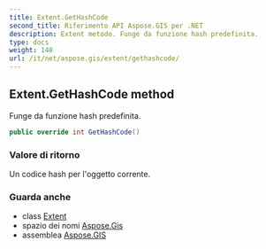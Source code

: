 ```yaml
---
title: Extent.GetHashCode
second_title: Riferimento API Aspose.GIS per .NET
description: Extent metodo. Funge da funzione hash predefinita.
type: docs
weight: 140
url: /it/net/aspose.gis/extent/gethashcode/
---
```

## Extent.GetHashCode method

Funge da funzione hash predefinita.

```csharp
public override int GetHashCode()
```

### Valore di ritorno

Un codice hash per l'oggetto corrente.

### Guarda anche

* class [Extent](../)
* spazio dei nomi [Aspose.Gis](../../extent/)
* assemblea [Aspose.GIS](../../../)



